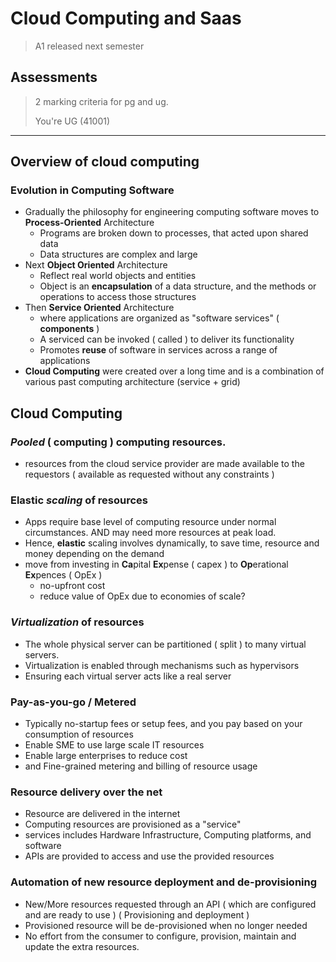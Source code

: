 # Cloud Computing and Saas

> A1 released next semester

## Assessments

> 2 marking criteria for pg and ug.
>
> You're UG (41001)

---

## Overview of cloud computing

### Evolution in Computing Software


- Gradually the philosophy for engineering computing software moves to **Process-Oriented** Architecture
  - Programs are broken down to processes, that acted upon shared data
  - Data structures are complex and large
- Next **Object Oriented** Architecture
  - Reflect real world objects and entities
  - Object is an **encapsulation** of a data structure, and the methods or operations to access those structures
- Then **Service Oriented** Architecture
  - where applications are organized as "software services" ( **components** )
  - A serviced can be invoked ( called ) to deliver its functionality
  - Promotes **reuse** of software in services across a range of applications
- **Cloud Computing** were created over a long time and is a combination of various past computing architecture (service + grid)

## Cloud Computing

### *Pooled* ( computing ) computing resources.

- resources from the cloud service provider are made available to the requestors ( available as requested without any constraints )

### Elastic *scaling* of resources

- Apps require base level of computing resource under normal circumstances. AND may need more resources at peak load.
- Hence, **elastic** scaling involves dynamically, to save time, resource and money depending on the demand
- move from investing in **Ca**pital **Ex**pense ( capex ) to **Op**erational **Ex**pences ( OpEx )
  - no-upfront cost
  - reduce value of OpEx due to economies of scale?

### *Virtualization* of resources

- The whole physical server can be partitioned ( split ) to many virtual servers.
- Virtualization is enabled through mechanisms such as hypervisors
- Ensuring each virtual server acts like a real server

### Pay-as-you-go / Metered

- Typically no-startup fees or setup fees, and you pay based on your consumption of resources
- Enable SME to use large scale IT resources
- Enable large enterprises to reduce cost
- and Fine-grained metering and billing of resource usage

### Resource delivery over the net

- Resource are delivered in the internet
- Computing resources are provisioned as a "service"
- services includes Hardware Infrastructure, Computing platforms, and software
- APIs are provided to access and use the provided resources


### Automation of new resource deployment and de-provisioning

- New/More resources requested through an API ( which are configured and are ready to use ) ( Provisioning and deployment )
- Provisioned resource will be de-provisioned when no longer needed
- No effort from the consumer to configure, provision, maintain and update the extra resources.

